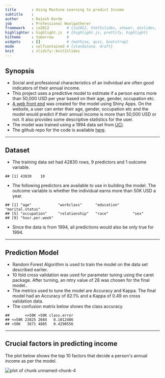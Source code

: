 ```yaml
---
title       : Using Machine Learning to predict Income
subtitle    : 
author      : Rajesh Korde
job         : Professional Woolgatherer
framework   : io2012        # {io2012, html5slides, shower, dzslides, ...}
highlighter : highlight.js  # {highlight.js, prettify, highlight}
hitheme     : tomorrow      # 
widgets     : []            # {mathjax, quiz, bootstrap}
mode        : selfcontained # {standalone, draft}
knit        : slidify::knit2slides
---
```


## Synopsis

* Social and professional characteristics of an individual are often good indicators of their annual income.
* This project uses a predictive model to estimate if a person earns more than 50,000 USD per year based on their age, gender, occupation etc.
* [A web front end](https://rajkorde.shinyapps.io/Shiny/) was created for the model using Shiny Apps. On the website, a user can enter their age, gender, occupation etc and the model would predict if their annual income is more than 50,000 USD or not. It also provides some descriptive statistics for the user.
* The model was trained using a 1994 data set from [UCI](https://archive.ics.uci.edu/ml/datasets/Adult).
* The github repo for the code is available [here](https://github.com/rajkorde/IncomePrediction).

----- 

## Dataset

* The training data set had 42830 rows, 9 predictors and 1 outcome variable.

```
## [1] 43830    10
```
* The following predictors are available to use in building the model. The outcome variable is whether the individual earns more than 50K USD a year.


```
## [1] "age"            "workclass"      "education"      "marital.status"
## [5] "occupation"     "relationship"   "race"           "sex"           
## [9] "hour.per.week"
```
* Since the data is from 1994, all predictions would also be only true for 1994.

-----

## Prediction Model

* Random Forest Algorithm is used to train the model on the data set described earlier.
* 10 fold cross validation was used for parameter tuning using the caret package. After turning, an mtry value of 28 was chosen for the final model.. 
* The metrics used to tune the model are Accuracy and Kappa. The final model had an Accuracy of 82.1% and a Kappa of 0.49 on cross validation data.
* The confusion matrix below shows the class accuracy.

```
##       <=50K >50K class.error
## <=50K 23825 2684   0.1012486
## >50K   3671 4885   0.4290556
```


-----

## Crucial factors in predicting income

The plot below shows the top 10 factors that decide a person's annual income as per the model.

![plot of chunk unnamed-chunk-4](assets/fig/unnamed-chunk-4-1.png) 



